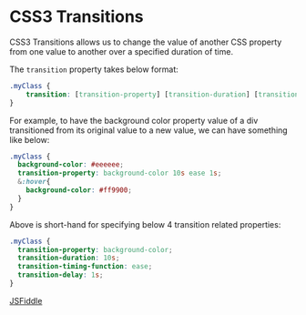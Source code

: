 # CSS3 Transitions

CSS3 Transitions allows us to change the value of another CSS property from one value to another over a specified duration of time.

The `transition` property takes below format:

```css
.myClass { 
    transition: [transition-property] [transition-duration] [transition-timing-function] [transition-delay] 
}
```

For example, to have the background color property value of a div transitioned from its original value to a new value, we can have something like below:

```css
.myClass {
  background-color: #eeeeee;
  transition-property: background-color 10s ease 1s;
  &:hover{
    background-color: #ff9900;
  }
}
```

Above is short-hand for specifying below 4 transition related properties:

```css
.myClass {
  transition-property: background-color; 
  transition-duration: 10s; 
  transition-timing-function: ease; 
  transition-delay: 1s;
}
```

[JSFiddle](https://jsfiddle.net/tiwarib/u35vg0o1/#tabs=html,css,result)



















